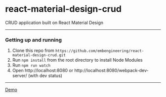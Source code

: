 react-material-design-crud
============

CRUD application built on React Material Design

---

### Getting up and running

1. Clone this repo from `https://github.com/embengineering/react-material-design-crud.git`
2. Run `npm install` from the root directory to install Node Modules
3. Run `npm run watch`
4. Open http://localhost:8080 or http://localhost:8080/webpack-dev-server/ (with dev status)

---

[Demo ](https://embengineering-react-md-crud.herokuapp.com/)
